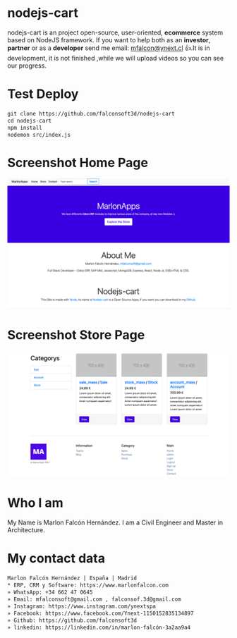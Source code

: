 # nodejs-cart
nodejs-cart is an project open-source, user-oriented, **ecommerce** system based on NodeJS framework. If you want to help both as an **investor**, **partner** or as a **developer** send me email: mfalcon@ynext.cl :+1:.It is in development, it is not finished ,while we will upload videos so you can see our progress.

# Test Deploy
```
git clone https://github.com/falconsoft3d/nodejs-cart
cd nodejs-cart
npm install
nodemon src/index.js
```

# Screenshot Home Page
![Alt text](https://github.com/falconsoft3d/nodejs-cart/blob/main/marketing/web-01.png "nodejs-cart")

# Screenshot Store Page
![Alt text](https://github.com/falconsoft3d/nodejs-cart/blob/main/marketing/web-02.png "nodejs-cart")

# Who I am
My Name is Marlon Falcón Hernández. I am a Civil Engineer and Master in Architecture.


# My contact data
```
Marlon Falcón Hernández | España | Madrid
* ERP, CRM y Software: https://www.marlonfalcon.com
» WhatsApp: +34 662 47 0645
» Email: mfalconsoft@gmail.com , falconsof.3d@gmail.com
» Instagram: https://www.instagram.com/ynextspa
» Facebook: https://www.facebook.com/Ynext-1150152835134897
» Github: https://github.com/falconsoft3d
» linkedin: https://linkedin.com/in/marlon-falcón-3a2aa9a4
```
